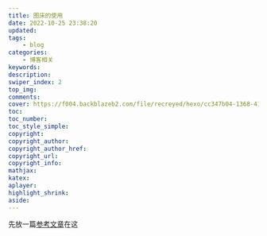 ```yaml
---
title: 图床的使用
date: 2022-10-25 23:38:20
updated:
tags:
    - blog
categories:
    - 博客相关
keywords:
description:
swiper_index: 2
top_img:
comments:
cover: https://f004.backblazeb2.com/file/recreyed/hexo/cc347b04-1368-4173-805d-42d447e15ae4.jpeg
toc:
toc_number:
toc_style_simple:
copyright:
copyright_author:
copyright_author_href:
copyright_url:
copyright_info:
mathjax:
katex:
aplayer:
highlight_shrink:
aside:
---
```

先放一篇[参考文章](https://akilar.top/posts/3e956346/)在这